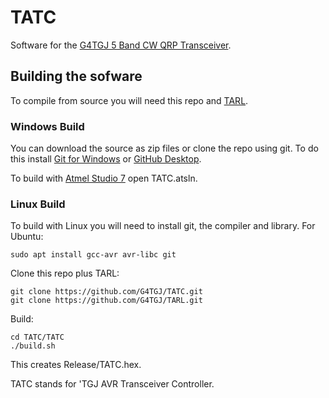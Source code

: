 # TATC
Software for the [G4TGJ 5 Band CW QRP Transceiver](https://g4tgj.github.io/5-Band-CW-QRP-Transceiver/).

## Building the sofware

To compile from source you will need this repo and [TARL](https://github.com/G4TGJ/TARL).

### Windows Build

You can download the source as zip files or clone the repo using git. To do this install [Git for Windows](https://git-scm.com/download/win) or 
[GitHub Desktop](https://desktop.github.com/).

To build with [Atmel Studio 7](https://www.microchip.com/mplab/avr-support/atmel-studio-7) open TATC.atsln.

### Linux Build

To build with Linux you will need to install git, the compiler and library. For Ubuntu:

    sudo apt install gcc-avr avr-libc git
    
    
Clone this repo plus TARL:

    git clone https://github.com/G4TGJ/TATC.git
    git clone https://github.com/G4TGJ/TARL.git
    
Build:

    cd TATC/TATC
    ./build.sh

This creates Release/TATC.hex.

TATC stands for 'TGJ AVR Transceiver Controller.
